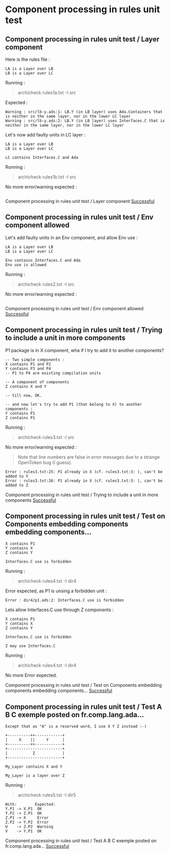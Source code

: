 
# Component processing in rules unit test



##  Component processing in rules unit test / Layer component

  Here is the rules file :

```
LA is a Layer over LB
LB is a Layer over LC
```

  Running :  
  > archicheck rules1a.txt -I src

  Expected :
```
Warning : src/lb-y.ads:1: LB.Y (in LB layer) uses Ada.Containers that is neither in the same layer, nor in the lower LC layer
Warning : src/lb-y.ads:2: LB.Y (in LB layer) uses Interfaces.C that is neither in the same layer, nor in the lower LC layer
```
  Let's now add faulty units in LC layer :

```
LA is a Layer over LB
LB is a Layer over LC

LC contains Interfaces.C and Ada

```

  Running :  
  > archicheck rules1b.txt -I src

  No more error/warning expected :
```
```

Component processing in rules unit test / Layer component [Successful](tests_status.md#successful)

##  Component processing in rules unit test / Env component allowed

  Let's add faulty units in an Env component, and allow Env use :

```
LA is a Layer over LB
LB is a Layer over LC

Env contains Interfaces.C and Ada
Env use is allowed

```

  Running :  
  > archicheck rules2.txt -I src

  No more error/warning expected :
```
```

Component processing in rules unit test / Env component allowed [Successful](tests_status.md#successful)

##  Component processing in rules unit test / Trying to include a unit in more components

  P1 package is in X component, wha if I try to add it to another components?

```
-- Two simple components :
X contains P1 and P2
Y contains P3 and P4
-- P1 to P4 are existing compilation units

-- A component of components
Z contains X and Y

-- till now, OK.

-- and now let's try to add P1 (that belong to X) to another components :
Y contains P1
Z contains P1
```

  Running :  
  > archicheck rules3.txt -I src

  No more error/warning expected :

  > Note that line numbers are false in error messages due to
  > a strange OpenToken bug (I guess).

```
Error : rules3.txt:25: P1 already in X (cf. rules3.txt:3: ), can't be added to Y
Error : rules3.txt:26: P1 already in X (cf. rules3.txt:3: ), can't be added to Z
```

Component processing in rules unit test / Trying to include a unit in more components [Successful](tests_status.md#successful)

##  Component processing in rules unit test / Test on Components embedding components embedding components...


```
X contains P1
Y contains X
Z contains Y

Interfaces.C use is forbidden
```

  Running :  
  > archicheck rules4.txt -I dir4

  Error expected, as P1 is unsing a forbidden unit :
```
Error : dir4/p1.ads:2: Interfaces.C use is forbidden
```
  Lets allow Interfaces.C use through Z components :

```
X contains P1
Y contains X
Z contains Y

Interfaces.C use is forbidden

Z may use Interfaces.C
```

  Running :  
  > archicheck rules4.txt -I dir4

  No more Error expected.

Component processing in rules unit test / Test on Components embedding components embedding components... [Successful](tests_status.md#successful)

##  Component processing in rules unit test / Test A B C exemple posted on fr.comp.lang.ada...

    Except that as "A" is a reserved word, I use X Y Z instead :-)

    +----------++------------+ 
    |     X    ||     Y      | 
    +----------++------------+ 
    +------------------------+ 
    |           Z            | 
    +------------------------+ 

```
My_Layer contains X and Y
    
My_Layer is a layer over Z
```

  Running :  
  > archicheck rules5.txt -I dir5

    With:        Expected:
    Y.P1 -> X.P1  OK
    Y.P2 -> Z.P1  OK
    Z.P1 -> X     Error
    Z.P2 -> Y.P2  Error
    U    -> Z.P2  Warning
    V    -> Y.P1  OK


Component processing in rules unit test / Test A B C exemple posted on fr.comp.lang.ada... [Successful](tests_status.md#successful)
